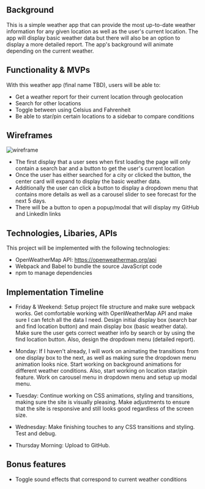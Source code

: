 ## Background
This is a simple weather app that can provide the most up-to-date weather 
information for any given location as well as the user's current location. The 
app will display basic weather data but there will also be an option to display 
a more detailed report. The app's background will animate depending on the 
current weather. 

## Functionality & MVPs
With this weather app (final name TBD), users will be able to: 
- Get a weather report for their current location through geolocation
- Search for other locations
- Toggle between using Celsius and Fahrenheit 
- Be able to star/pin certain locations to a sidebar to compare conditions

## Wireframes
![wireframe](https://user-images.githubusercontent.com/114632709/228934974-734df209-9573-4b2e-90ec-73c66479e434.png)
- The first display that a user sees when first loading the page will only 
contain a search bar and a button to get the user's current location
- Once the user has either searched for a city or clicked the button, the center
card will expand to display the basic weather data. 
- Additionally the user can click a button to display a dropdown menu that 
contains more details as well as a carousel slider to see forecast for the 
next 5 days. 
- There will be a button to open a popup/modal that will display my GitHub and
LinkedIn links

## Technologies, Libaries, APIs
This project will be implemented with the following technologies: 
- OpenWeatherMap API: https://openweathermap.org/api
- Webpack and Babel to bundle the source JavaScript code
- npm to manage dependencies

## Implementation Timeline
- Friday & Weekend: Setup project file structure and make sure webpack works. 
Get comfortable working with OpenWeatherMap API and make sure I can fetch all 
the data I need. Design initial display box (search bar and find location button)
and main display box (basic weather data). Make sure the user gets correct 
weather info by search or by using the find location button.
Also, design the dropdown menu (detailed report). 

- Monday: If I haven't already, I will work on animating the transitions from 
one display box to the next, as well as making sure the dropdown menu animation 
looks nice. Start working on background animations for different weather 
conditions. Also, start working on location star/pin feature. Work on carousel 
menu in dropdown menu and setup up modal menu.

- Tuesday: Continue working on CSS animations, styling and transitions, making 
sure the site is visually pleasing. Make adjustments to ensure that the site is
responsive and still looks good regardless of the screen size. 

- Wednesday: Make finishing touches to any CSS transitions and styling. Test
and debug.

- Thursday Morning: Upload to GitHub. 

## Bonus features 
- Toggle sound effects that correspond to current weather conditions